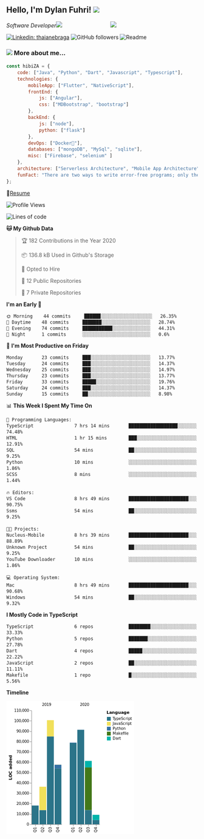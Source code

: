 <h2>Hello, I'm Dylan Fuhri! <img src="https://media.giphy.com/media/12oufCB0MyZ1Go/giphy.gif" width="50"></h2>
<img align='right' src="https://media.giphy.com/media/836HiJc7pgzy8iNXCn/giphy.gif" width="230">
<p><em>Software Developer</a><img src="https://media.giphy.com/media/WUlplcMpOCEmTGBtBW/giphy.gif" width="30"> 
</em></p>

[![Linkedin: thaianebraga](https://img.shields.io/badge/-Dylan-blue?style=flat-square&logo=Linkedin&logoColor=white&link=https://www.linkedin.com/in/dylan-fuhri/)](https://www.linkedin.com/in/dylan-fuhri/)
![GitHub followers](https://img.shields.io/github/followers/HibiZA?style=social)
![Readme](https://github.com/HibiZA/HibiZA/workflows/Readme/badge.svg)

### <img src="https://media.giphy.com/media/VgCDAzcKvsR6OM0uWg/giphy.gif" width="50"> More about me...  

```javascript
const hibiZA = {
    code: ["Java", "Python", "Dart", "Javascript", "Typescript"],
    technologies: {
        mobileApp: ["Flutter", "NativeScript"],
        frontEnd: {
            js: ["Angular"],
            css: ["MDBootstrap", "bootstrap"]
        },
        backEnd: {
            js: ["node"],
            python: ["flask"]
        },
        devOps: ["Docker🐳"],
        databases: ["mongoDB", "MySql", "sqlite"],
        misc: ["Firebase", "selenium" ]
    },
    architecture: ["Serverless Architecture", "Mobile App Architecture"],
    funFact: "There are two ways to write error-free programs; only the third one works"
};
```
📝[Resume](https://drive.google.com/file/d/1RjxKCcvUeoyYgnL_eCwQ9zay77Ayr0Xu/view?usp=sharing)
<!--START_SECTION:waka-->
![Profile Views](http://img.shields.io/badge/Profile%20Views-0-blue)

![Lines of code](https://img.shields.io/badge/From%20Hello%20World%20I%27ve%20Written-347442%20lines%20of%20code-blue)

**🐱 My Github Data** 

> 🏆 182 Contributions in the Year 2020
 > 
> 📦 136.8 kB Used in Github's Storage 
 > 
> 💼 Opted to Hire
 > 
> 📜 12 Public Repositories
 > 
> 🔑 7 Private Repositories 

**I'm an Early 🐤** 

```text
🌞 Morning    44 commits     ██████░░░░░░░░░░░░░░░░░░░   26.35% 
🌆 Daytime    48 commits     ███████░░░░░░░░░░░░░░░░░░   28.74% 
🌃 Evening    74 commits     ███████████░░░░░░░░░░░░░░   44.31% 
🌙 Night      1 commits      ░░░░░░░░░░░░░░░░░░░░░░░░░   0.6%

```
📅 **I'm Most Productive on Friday** 

```text
Monday       23 commits     ███░░░░░░░░░░░░░░░░░░░░░░   13.77% 
Tuesday      24 commits     ███░░░░░░░░░░░░░░░░░░░░░░   14.37% 
Wednesday    25 commits     ███░░░░░░░░░░░░░░░░░░░░░░   14.97% 
Thursday     23 commits     ███░░░░░░░░░░░░░░░░░░░░░░   13.77% 
Friday       33 commits     █████░░░░░░░░░░░░░░░░░░░░   19.76% 
Saturday     24 commits     ███░░░░░░░░░░░░░░░░░░░░░░   14.37% 
Sunday       15 commits     ██░░░░░░░░░░░░░░░░░░░░░░░   8.98%

```


📊 **This Week I Spent My Time On** 

```text
💬 Programming Languages: 
TypeScript               7 hrs 14 mins       ██████████████████░░░░░░░   74.48% 
HTML                     1 hr 15 mins        ███░░░░░░░░░░░░░░░░░░░░░░   12.91% 
SQL                      54 mins             ██░░░░░░░░░░░░░░░░░░░░░░░   9.25% 
Python                   10 mins             ░░░░░░░░░░░░░░░░░░░░░░░░░   1.86% 
SCSS                     8 mins              ░░░░░░░░░░░░░░░░░░░░░░░░░   1.44%

🔥 Editors: 
VS Code                  8 hrs 49 mins       ██████████████████████░░░   90.75% 
Ssms                     54 mins             ██░░░░░░░░░░░░░░░░░░░░░░░   9.25%

🐱‍💻 Projects: 
Nucleus-Mobile           8 hrs 39 mins       ██████████████████████░░░   88.89% 
Unknown Project          54 mins             ██░░░░░░░░░░░░░░░░░░░░░░░   9.25% 
YouTube Downloader       10 mins             ░░░░░░░░░░░░░░░░░░░░░░░░░   1.86%

💻 Operating System: 
Mac                      8 hrs 49 mins       ██████████████████████░░░   90.68% 
Windows                  54 mins             ██░░░░░░░░░░░░░░░░░░░░░░░   9.32%

```

**I Mostly Code in TypeScript** 

```text
TypeScript               6 repos             ████████░░░░░░░░░░░░░░░░░   33.33% 
Python                   5 repos             ███████░░░░░░░░░░░░░░░░░░   27.78% 
Dart                     4 repos             █████░░░░░░░░░░░░░░░░░░░░   22.22% 
JavaScript               2 repos             ██░░░░░░░░░░░░░░░░░░░░░░░   11.11% 
Makefile                 1 repo              █░░░░░░░░░░░░░░░░░░░░░░░░   5.56%

```


**Timeline**

![Chart not found](https://github.com/HibiZA/HibiZA/blob/master/charts/bar_graph.png) 


<!--END_SECTION:waka-->
